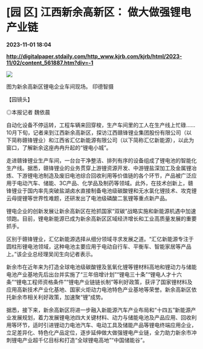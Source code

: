 # [园 区] 江西新余高新区： 做大做强锂电产业链

**2023-11-01 18:04**

**http://digitalpaper.stdaily.com/http_www.kjrb.com/kjrb/html/2023-11/02/content_561887.htm?div=-1**

![](http://digitalpaper.stdaily.com/http_www.kjrb.com/kjrb/images/2023-11/02/07/3551296_wangjj_1698818581919_b.jpg)

图为新余高新区锂电企业车间现场。 印德智摄

 【园镜头】

 ◎本报记者 魏依晨

 自动化设备不停运转，工程车辆来回穿梭，生产车间里的工人在生产线上忙碌……10月下旬，记者来到江西新余高新区，探访江西赣锋锂业集团股份有限公司（以下简称赣锋锂业）和江西省汇亿新能源有限公司（以下简称汇亿新能源），以此为窗口，了解新余这座冉冉升起的“锂电小城”。

 走进赣锋锂业生产车间，一台台干净整洁、排列有序的设备组成了锂电池的智能化生产线。据悉，赣锋锂业的业务贯穿上游锂资源开发、中游锂盐深加工及金属锂冶炼、下游锂电池制造及废旧电池综合回收利用等价值链的各个环节，产品被广泛应用于电动汽车、储能、3C产品、化学品及制药等领域。此外，在技术创新上，赣锋锂业于国内率先突破盐湖卤水直接制备电池级碳酸锂和无水氯化锂技术、攻克锂云母提锂等世界性难题，还研发出了电池级磷酸二氢锂等重点新产品。

 锂电企业的创新发展让新余高新区在抢抓国家“双碳”战略实施和新能源机遇中加速领跑。目前，锂电新能源已成为新余高新区区域经济增长和工业高质量发展的重要抓手。

 区别于赣锋锂业，汇亿新能源选择从细分领域寻求发展之道。“汇亿新能源专注于圆柱形锂电池领域，这种电池主要应用于电动自行车、平衡车、智能家居等产品上。”该企业总经理吴闰生向记者表示。

 新余市在近年来为打造全球电池级碳酸锂及氢氧化锂等锂材料高地和锂动力与储能电池产业基地先后出台并实施了“三年倍增计划”“锂电三十条”“锂电人才十六条”“锂电工程师资格条件”“锂电产业链链长制”等利好政策，获评了国家锂材料及应用高新技术产业化基地、国家火炬动力电池特色产业基地等荣誉。新余高新区依托新余市相关利好政策，加速聚“锂”成势。

 据悉，接下来，新余高新区将进一步融入新能源汽车产业布局和“十四五”新能源产业发展规划，着力发展锂电池四大关键材料、动力与储能电池及产品应用、回收利用等环节，适时引进锂动力电池汽车、电动工具及储能产品等锂电终端应用企业，立足差异化、特色化产品定位，逐步延伸做大做强锂电产业链，全力助力新余市冲刺锂电产业超千亿目标和打造“全球锂电高地”“中国储能谷”。